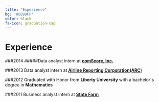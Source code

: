 ```yaml
---
title: "Experience"
bg: '#DDDDFF'
color: black
fa-icon: graduation-cap
---
```


# Experience

###2014
#####Data analyst intern at [**comScore, Inc.**](http://www.comscore.com/)

###2013
Data analyst intern at [**Airline Reporting Corporation(ARC)**](https://www.arccorp.com/index.jsp)

###2012
Graduated with Honor from **Liberty University** with a bachelor's degree in **Mathematics**

###2011
Business analyst intern at [**State Farm**](https://www.statefarm.com/)
